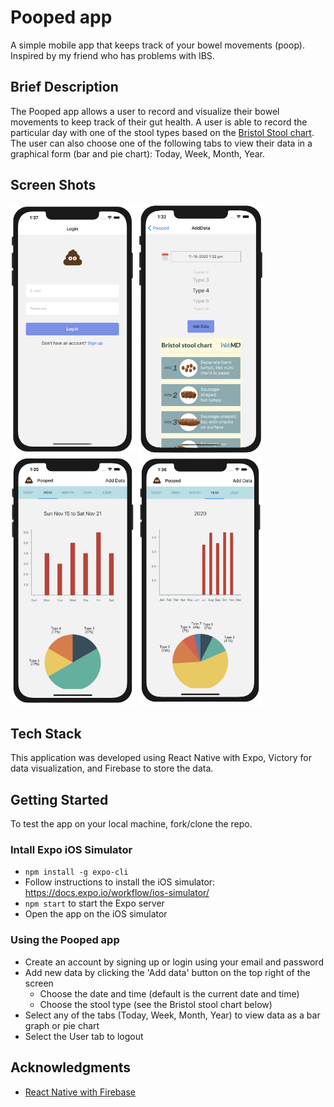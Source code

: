 # Pooped app

A simple mobile app that keeps track of your bowel movements (poop).
Inspired by my friend who has problems with IBS.

## Brief Description

The Pooped app allows a user to record and visualize their bowel movements to keep track of their gut health. A user is able to record the particular day with one of the stool types based on the [Bristol Stool chart](https://www.webmd.com/digestive-disorders/poop-chart-bristol-stool-scale). The user can also choose one of the following tabs to view their data in a graphical form (bar and pie chart): Today, Week, Month, Year.

## Screen Shots
<div>
  <img src="/assets/Login_screen-removebg.png" width="200" height="400" />
  <img src="/assets/Add_data_screen-removebg.png" width="200" height="400" />
  <img src="/assets/Week_screen-removebg.png" width="200" height="400" />
  <img src="/assets/Year_Screen-removebg.png" width="200" height="400" />
</div>

## Tech Stack

This application was developed using React Native with Expo, Victory for data visualization, and Firebase to store the data.

## Getting Started

To test the app on your local machine, fork/clone the repo.

### Intall Expo iOS Simulator
- `npm install -g expo-cli`
- Follow instructions to install the iOS simulator: https://docs.expo.io/workflow/ios-simulator/
- `npm start` to start the Expo server
- Open the app on the iOS simulator

### Using the Pooped app
- Create an account by signing up or login using your email and password
- Add new data by clicking the 'Add data' button on the top right of the screen
  - Choose the date and time (default is the current date and time)
  - Choose the stool type (see the Bristol stool chart below)
- Select any of the tabs (Today, Week, Month, Year) to view data as a bar graph or pie chart
- Select the User tab to logout

## Acknowledgments

- [React Native with Firebase](https://www.freecodecamp.org/news/react-native-firebase-tutorial/)

